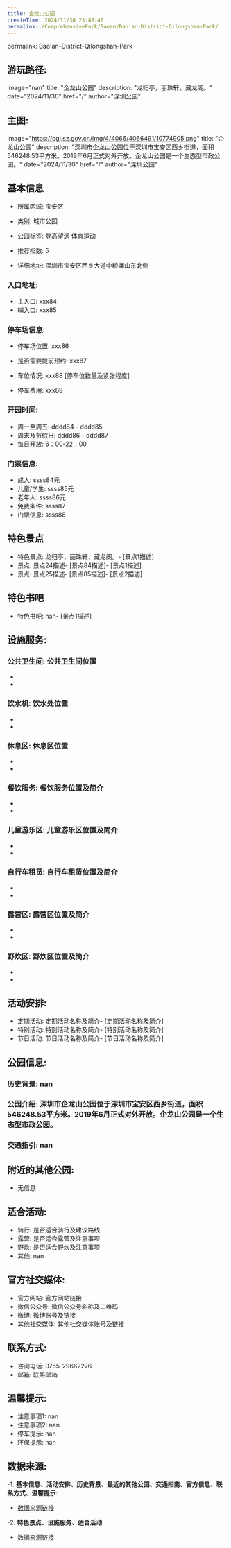 ```yaml
---
title: 企龙山公园
createTime: 2024/11/30 23:48:40
permalink: /ComprehensivePark/Baoan/Bao'an-District-Qilongshan-Park/
---
```

permalink: Bao'an-District-Qilongshan-Park
## 游玩路径:
image="nan"
title: "企龙山公园"
description: "龙归亭，丽珠轩，藏龙阁。"
date="2024/11/30"
href="/"
author="深圳公园"
## 主图:
image="https://cgj.sz.gov.cn/img/4/4066/4066491/10774905.png"
title: "企龙山公园"
description: "深圳市企龙山公园位于深圳市宝安区西乡街道，面积546248.53平方米。2019年6月正式对外开放。企龙山公园是一个生态型市政公园。"
date="2024/11/30"
href="/"
author="深圳公园"
## 基本信息

- 所属区域: 宝安区

- 类别: 城市公园

- 公园标签: 登高望远 体育运动

- 推荐指数: 5

- 详细地址: 深圳市宝安区西乡大道中粮澜山东北侧

### 入口地址:
- 主入口: xxx84
- 辅入口: xxx85
### 停车场信息:
- 停车场位置: xxx86

- 是否需要提前预约: xxx87

- 车位情况: xxx88 [停车位数量及紧张程度]

- 停车费用: xxx89

### 开园时间:
- 周一至周五: dddd84 - dddd85
- 周末及节假日: dddd86 - dddd87
- 每日开放: 6：00-22：00

### 门票信息:
- 成人: ssss84元
- 儿童/学生: ssss85元
- 老年人: ssss86元
- 免费条件: ssss87
- 门票信息: ssss88
## 特色景点
- 特色景点: 龙归亭，丽珠轩，藏龙阁。- [景点1描述]
- 景点: 景点24描述- [景点84描述]- [景点1描述]
- 景点: 景点25描述- [景点85描述]- [景点2描述]
## 特色书吧
- 特色书吧: nan- [景点1描述]
## 设施服务:
### 公共卫生间: 公共卫生间位置
- 
- 
### 饮水机: 饮水处位置
- 
- 
### 休息区: 休息区位置
- 
- 
### 餐饮服务: 餐饮服务位置及简介
- 
- 
### 儿童游乐区: 儿童游乐区位置及简介
- 
- 
### 自行车租赁: 自行车租赁位置及简介
- 
- 
### 露营区: 露营区位置及简介
- 
- 
### 野炊区: 野炊区位置及简介

- 
- 
## 活动安排:
- 定期活动: 定期活动名称及简介- [定期活动名称及简介]
- 特别活动: 特别活动名称及简介- [特别活动名称及简介]
- 节日活动: 节日活动名称及简介- [节日活动名称及简介]
## 公园信息:
### 历史背景: nan
### 公园介绍: 深圳市企龙山公园位于深圳市宝安区西乡街道，面积546248.53平方米。2019年6月正式对外开放。企龙山公园是一个生态型市政公园。
### 交通指引: nan

## 附近的其他公园:
- 无信息

## 适合活动:
- 骑行: 是否适合骑行及建议路线
- 露营: 是否适合露营及注意事项
- 野炊: 是否适合野炊及注意事项
- 其他: nan

## 官方社交媒体:
- 官方网站: 官方网站链接
- 微信公众号: 微信公众号名称及二维码
- 微博: 微博账号及链接
- 其他社交媒体: 其他社交媒体账号及链接

## 联系方式:
- 咨询电话: 0755-29662276
- 邮箱: 联系邮箱

## 温馨提示:
- 注意事项1: nan
- 注意事项2: nan
- 停车提示: nan
- 环保提示: nan

## 数据来源:
-1. **基本信息、活动安排、历史背景、最近的其他公园、交通指南、官方信息、联系方式、温馨提示**:
- [数据来源链接](https://cgj.sz.gov.cn/xsmh/gysz/csgy/content/post_10774905.html)

-2. **特色景点、设施服务、适合活动**:
- [数据来源链接](https://cgj.sz.gov.cn/xsmh/gysz/csgy/content/post_10774905.html)

